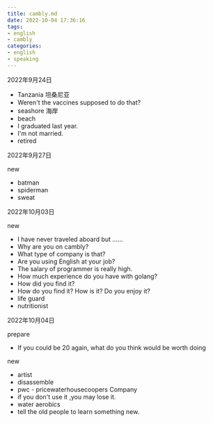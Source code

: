 ```yaml
---
title: cambly.md
date: 2022-10-04 17:36:16
tags:
- english
- cambly
categories:
- english
- speaking
---
```


2022年9月24日

- Tanzania 坦桑尼亚
- Weren't the vaccines supposed to do that?
- seashore 海岸
- beach
- I graduated last year.
- I'm not married.
- retired

2022年9月27日

new

- batman
- spiderman
- sweat

2022年10月03日

new

- I have never traveled aboard but ......
- Why are you on cambly?
- What type of company is that?
- Are you using English at your job?
- The salary of programmer is really high.
- How much experience do you have with golang?
- How did you find it?
- How do you find it? How is it? Do you enjoy it?
- life guard
- nutritionist

2022年10月04日

prepare

- If you could be 20 again, what do you think would be worth doing

new

- artist
- disassemble
- pwc - pricewaterhousecoopers Company
- if you don't use it ,you may lose it.
- water aerobics
- tell the old people to learn something new.

